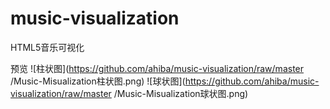 # music-visualization
HTML5音乐可视化

预览
![柱状图](https://github.com/ahiba/music-visualization/raw/master
/Music-Misualization柱状图.png)
![球状图](https://github.com/ahiba/music-visualization/raw/master
/Music-Misualization球状图.png)